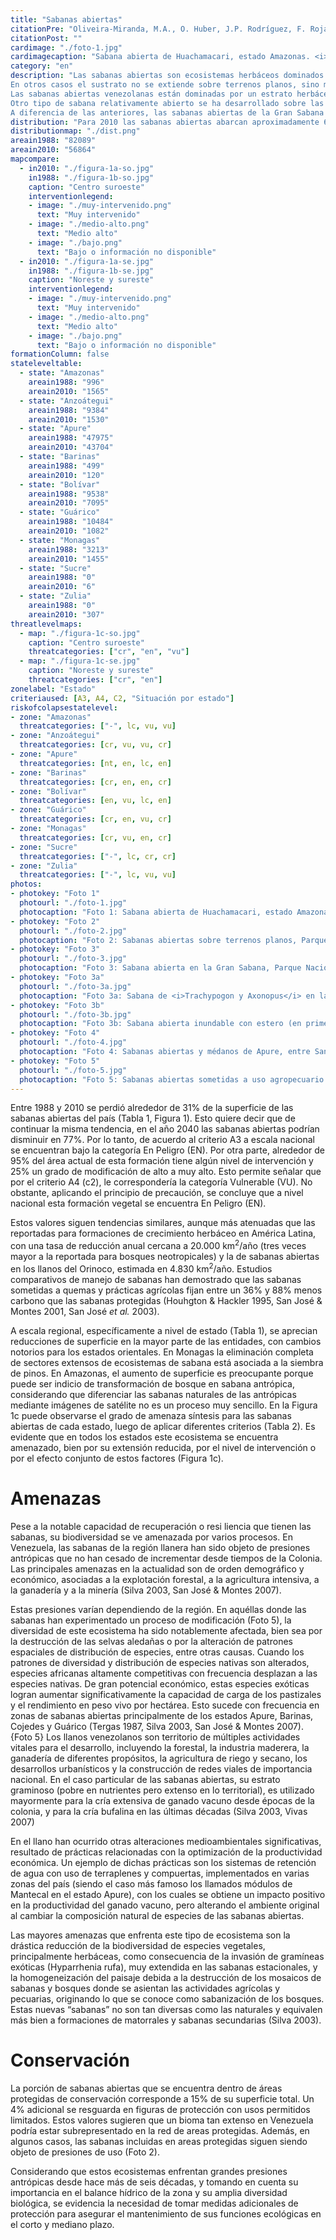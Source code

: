 ```yaml
---
title: "Sabanas abiertas"
citationPre: "Oliveira-Miranda, M.A., O. Huber, J.P. Rodríguez, F. Rojas-Suárez, R. De Oliveira-Miranda, S. Zambrano-Martínez & G. Giraldo-Hernández, (eds) (2010). Sabanas abiertas. Pp: 200-205. En: J.P. Rodríguez, F. Rojas- Suárez & D. Giraldo Hernández (eds.)."
citationPost: ""
cardimage: "./foto-1.jpg"
cardimagecaption: "Sabana abierta de Huachamacari, estado Amazonas. <i>Leonardo Ruiz-Díaz</i>"
category: "en"
description: "Las sabanas abiertas son ecosistemas herbáceos dominados por gramíneas tropicales, adaptadas al alto régimen de temperatura anual mediante la utilización del metabolismo fotosintético C4. En su gran mayoría crecen en las tierras bajas entre 0 a 500 m (Foto 1), donde predomina un clima biestacional, con una temperatura media anual mayor a los 24ºC y un régimen pluviométrico que oscila entre 800 y 1.800 mm anuales, que determina la alternancia de dos períodos contrastantes: uno de sequía, de diciembre a mayo, y el otro de lluvias, de mayo a finales de noviembre (Arismendi 2007, Huber 2007). Estos tipos de sabana abierta ocupan terrenos con una topografía plana o muy plana (Foto 2) y con suelos aluviales ácidos que se caracterizan por tener niveles de nutrientes bajos o medianos (oligotróficos o distróficos). Los suelos están sujetos a períodos de inundaciones más o menos prolongadas y de profundidad variable, causadas por el desborde de los ríos y cursos de agua o por abundancia de lluvia durante la estación pluvial. El régimen de inundación de estas sabanas puede ser considerado como el principal factor responsable de la ausencia de elementos leñosos en estos ecosistemas. <br><br>
En otros casos el sustrato no se extiende sobre terrenos planos, sino más bien en superficies ligeramente inclinadas (sabanas orientales) u onduladas (Gran Sabana), donde no se presenta inundación. Sin embargo, allí también predomina el aspecto abierto, herbáceo y los elementos leñosos, de presentarse, están completamente sumergidos en la matriz graminosa.<br><br>
Las sabanas abiertas venezolanas están dominadas por un estrato herbáceo generalmente denso conformado principalmente por gramíneas macollantes. En las zonas inundables del suroeste de los llanos predominan sobre suelos oligotróficos las especies <i>Leersia hexandra, Paspalum fasciculatum</i> y <i>Paratheria prostrata</i>, ocupando nichos específicos en estas sabanas como los bancos, bajíos y esteros (Ramia 1967). Sobre suelos distróficos se observa una dominancia de <i>Trachypogon spicatus</i> (paja saeta), acompañada por especies de otros géneros de gramíneas, como <i>Axonopus, Panicum</i> y <i>Paspalum</i>, además de hierbas y sufrútices de varias familias entre las que se cuentan Cyperaceae, Rubiaceae, Asteraceae, Polygalaceae, Convolvulaceae, Malvaceae y Turneraceae. En las sabanas abiertas de los llanos del Orinoco se reporta una diversidad vegetal cercana a las 164 especies. De acuerdo a la morfoecología y a la fenodinámica de la flora de las sabanas, éstas son muy características y variadas, combinando una alta diversidad de estrategias y formas de vida donde se encuentran gramíneas en macolla, metabolismo fotosintético C4, y crecimiento todo el año pero con período de semirreposo en sequía, entre otros sistemas (Sarmiento & Monasterio 1983, Huber 2007, San José & Montes 2007).<br><br>
Otro tipo de sabana relativamente abierto se ha desarrollado sobre las “mesas” terciarias del estado Monagas. Su flora y vegetación fueron estudiadas intensamente por Pittier y Tamayo, durante los años 30 y 40 del siglo pasado. En general son sabanas ralas a muy ralas, también dominadas por los géneros <i>Trachypogon, Axonopus</i> y <i>Panicum</i>, y mezcladas con pocos elementos herbáceos (Rubiaceae, Amaranthaceae) y leñosos (<i>Psidium, Byrsonima</i>) (Duno de Stefano <i>et al.</i> 2007).<br><br>
A diferencia de las anteriores, las sabanas abiertas de la Gran Sabana (Foto 3, Foto 3a) no pertenecen al tipo de sabana macrotérmicas, ya que se desarrollan en una altiplanicie inclinada desde 1.450 m en el norte y 700 m en el sur, en la frontera con Brasil, donde este tipo de vegetación continúa extensamente hasta las planicies del alto río Branco y del Rupununi en Guyana. Son sabanas menos diversificadas en su estrato herbáceo: predominan apenas dos gramíneas macollantes, <i>Trachypogon spicatus</i> y <i>Axonopus anceps</i>, las cuales se extienden como alfombras por grandes extensiones del terreno ondulado y hasta fuertemente inclinado de este sector guayanés. Los arbustos son muy escasos, pero en ciertas áreas se observan numerosos montículos termitarios que confieren un aspecto muy peculiar al paisaje."
distribution: "Para 2010 las sabanas abiertas abarcan aproximadamente 6% de la superficie de Venezuela (Figura 1, Tabla 1). Se encuentran distribuidas en tres grandes núcleos: 1) en Apure (Foto 3b, Foto 4), Barinas y sur de Guárico, 2) en Anzoátegui y Monagas, y 3) en la Gran Sabana, estado Bolívar (Foto 3, Foto 3a). De estos tres núcleos, las sabanas de Apure y Barinas son inundables. También existen pequeñas áreas de sabana en la cuenca del lago de Maracaibo, en las faldas de la serranía del Interior (cordillera de la Costa) y en el piedemonte norte de la cordillera Oriental, las cuales, por su proximidad a áreas de mayor ocupación humana, experimentan una presión mayor y algunas de ellas son consideradas de origen antrópico. Otras áreas, todavía más reducidas, se encuentran en la región montañosa del sur del estado Mérida (Silva 2003). Adicionalmente en el país, existen otros pequeños fragmentos de sabana de difícil detección a la escala de este trabajo (Huber & Oliveira-Miranda 2010, Figura 8)."
distributionmap: "./dist.png"
areain1988: "82089"
areain2010: "56864"
mapcompare:
  - in2010: "./figura-1a-so.jpg"
    in1988: "./figura-1b-so.jpg"
    caption: "Centro suroeste"
    interventionlegend:
    - image: "./muy-intervenido.png"
      text: "Muy intervenido"
    - image: "./medio-alto.png"
      text: "Medio alto"
    - image: "./bajo.png"
      text: "Bajo o información no disponible"
  - in2010: "./figura-1a-se.jpg"
    in1988: "./figura-1b-se.jpg"
    caption: "Noreste y sureste"
    interventionlegend:
    - image: "./muy-intervenido.png"
      text: "Muy intervenido"
    - image: "./medio-alto.png"
      text: "Medio alto"
    - image: "./bajo.png"
      text: "Bajo o información no disponible"
formationColumn: false
stateleveltable:
  - state: "Amazonas"
    areain1988: "996"
    areain2010: "1565"
  - state: "Anzoátegui"
    areain1988: "9384"
    areain2010: "1530"
  - state: "Apure"
    areain1988: "47975"
    areain2010: "43704"
  - state: "Barinas"
    areain1988: "499"
    areain2010: "120"
  - state: "Bolívar"
    areain1988: "9538"
    areain2010: "7095"
  - state: "Guárico"
    areain1988: "10484"
    areain2010: "1082"
  - state: "Monagas"
    areain1988: "3213"
    areain2010: "1455"
  - state: "Sucre"
    areain1988: "0"
    areain2010: "6"
  - state: "Zulia"
    areain1988: "0"
    areain2010: "307"
threatlevelmaps:
  - map: "./figura-1c-so.jpg"
    caption: "Centro suroeste"
    threatcategories: ["cr", "en", "vu"]
  - map: "./figura-1c-se.jpg"
    caption: "Noreste y sureste"
    threatcategories: ["cr", "en"]
zonelabel: "Estado"
criteriaused: [A3, A4, C2, "Situación por estado"]
riskofcolapsestatelevel:
- zone: "Amazonas"
  threatcategories: ["-", lc, vu, vu]
- zone: "Anzoátegui"
  threatcategories: [cr, vu, vu, cr]
- zone: "Apure"
  threatcategories: [nt, en, lc, en]
- zone: "Barinas"
  threatcategories: [cr, en, en, cr]
- zone: "Bolívar"
  threatcategories: [en, vu, lc, en]
- zone: "Guárico"
  threatcategories: [cr, en, vu, cr]
- zone: "Monagas"
  threatcategories: [cr, vu, en, cr]
- zone: "Sucre"
  threatcategories: ["-", lc, cr, cr]
- zone: "Zulia"
  threatcategories: ["-", lc, vu, vu]
photos:
- photokey: "Foto 1"
  photourl: "./foto-1.jpg"
  photocaption: "Foto 1: Sabana abierta de Huachamacari, estado Amazonas. <i>Leonardo Ruiz-Díaz</i>"
- photokey: "Foto 2"
  photourl: "./foto-2.jpg"
  photocaption: "Foto 2: Sabanas abiertas sobre terrenos planos, Parque Nacional Aguaro-Guariquito, estado Apure. <i>César Molina</i>"
- photokey: "Foto 3"
  photourl: "./foto-3.jpg"
  photocaption: "Foto 3: Sabana abierta en la Gran Sabana, Parque Nacional Canaima, estado Bolívar. <i>Otto Huber</i>"
- photokey: "Foto 3a"
  photourl: "./foto-3a.jpg"
  photocaption: "Foto 3a: Sabana de <i>Trachypogon y Axonopus</i> en la Gran Sabana, Parque Nacional Canaima, estado Bolívar. <i>Otto Huber</i>"
- photokey: "Foto 3b"
  photourl: "./foto-3b.jpg"
  photocaption: "Foto 3b: Sabana abierta inundable con estero (en primer plano), bajío y banco (al fondo), estado Apure. <i>César Molina</i>"
- photokey: "Foto 4"
  photourl: "./foto-4.jpg"
  photocaption: "Foto 4: Sabanas abiertas y médanos de Apure, entre San José de Payara y Cinaruco, estado Apure. <i>Giuseppe Colonnello</i>"
- photokey: "Foto 5"
  photourl: "./foto-5.jpg"
  photocaption: "Foto 5: Sabanas abiertas sometidas a uso agropecuario y petrolero, estado Anzoátegui. <i>Mariana Hernández-Montilla</i>"
---
```

Entre 1988 y 2010 se perdió alrededor de 31% de la superficie de las sabanas abiertas del país (Tabla 1, Figura 1). Esto quiere decir que de continuar la misma tendencia, en el año 2040 las sabanas abiertas podrían disminuir en 77%. Por lo tanto, de acuerdo al criterio A3 a escala nacional se encuentran bajo la categoría En Peligro (EN). Por otra parte, alrededor de 95% del área actual de esta formación tiene algún nivel de intervención y 25% un grado de modificación de alto a muy alto. Esto permite señalar que por el criterio A4 (c2), le correspondería la categoría Vulnerable (VU). No obstante, aplicando el principio de precaución, se concluye que a nivel nacional esta formación vegetal se encuentra En Peligro (EN).

Estos valores siguen tendencias similares, aunque más atenuadas que las reportadas para formaciones de crecimiento herbáceo en América Latina, con una tasa de reducción anual cercana a 20.000 km<sup>2</sup>/año (tres veces mayor a la reportada para bosques neotropicales) y la de sabanas abiertas en los llanos del Orinoco, estimada en 4.830 km<sup>2</sup>/año. Estudios comparativos de manejo de sabanas han demostrado que las sabanas sometidas a quemas y prácticas agrícolas fijan entre un 36% y 88% menos carbono que las sabanas protegidas (Houhgton & Hackler 1995, San José & Montes 2001, San José *et al.* 2003).

A escala regional, específicamente a nivel de estado (Tabla 1), se aprecian reducciones de superficie en la mayor parte de las entidades, con cambios notorios para los estados orientales. En Monagas la eliminación completa de sectores extensos de ecosistemas de sabana está asociada a la siembra de pinos. En Amazonas, el aumento de superficie es preocupante porque puede ser indicio de transformación de bosque en sabana antrópica, considerando que diferenciar las sabanas naturales de las antrópicas mediante imágenes de satélite no es un proceso muy sencillo. En la Figura 1c puede observarse el grado de amenaza síntesis para las sabanas abiertas de cada estado, luego de aplicar diferentes criterios (Tabla 2). Es evidente que en todos los estados este ecosistema se encuentra amenazado, bien por su extensión reducida, por el nivel de intervención o por el efecto conjunto de estos factores (Figura 1c).

# Amenazas

Pese a la notable capacidad de recuperación o resi liencia que tienen las sabanas, su biodiversidad se ve amenazada por varios procesos. En Venezuela, las sabanas de la región llanera han sido objeto de presiones antrópicas que no han cesado de incrementar desde tiempos de la Colonia. Las principales amenazas en la actualidad son de orden demográfico y económico, asociadas a la explotación forestal, a la agricultura intensiva, a la ganadería y a la minería (Silva 2003, San José & Montes 2007).

Estas presiones varían dependiendo de la región. En aquéllas donde las sabanas han experimentado un proceso de modificación (Foto 5), la diversidad de este ecosistema ha sido notablemente afectada, bien sea por la destrucción de las selvas aledañas o por la alteración de patrones espaciales de distribución de especies, entre otras causas. Cuando los patrones de diversidad y distribución de especies nativas son alterados, especies africanas altamente competitivas con frecuencia desplazan a las especies nativas. De gran potencial económico, estas especies exóticas logran aumentar significativamente la capacidad de carga de los pastizales y el rendimiento en peso vivo por hectárea. Esto sucede con frecuencia en zonas de sabanas abiertas principalmente de los estados Apure, Barinas, Cojedes y Guárico (Tergas 1987, Silva 2003, San José & Montes 2007).
{Foto 5}
Los llanos venezolanos son territorio de múltiples actividades vitales para el desarrollo, incluyendo la forestal, la industria maderera, la ganadería de diferentes propósitos, la agricultura de riego y secano, los desarrollos urbanísticos y la construcción de redes viales de importancia nacional. En el caso particular de las sabanas abiertas, su estrato graminoso (pobre en nutrientes pero extenso en lo territorial), es utilizado mayormente para la cría extensiva de ganado vacuno desde épocas de la colonia, y para la cría bufalina en las últimas décadas (Silva 2003, Vivas 2007)

En el llano han ocurrido otras alteraciones medioambientales significativas, resultado de prácticas relacionadas con la optimización de la productividad económica. Un ejemplo de dichas prácticas son los sistemas de retención de agua con uso de terraplenes y compuertas, implementados en varias zonas del país (siendo el caso más famoso los llamados módulos de Mantecal en el estado Apure), con los cuales se obtiene un impacto positivo en la productividad del ganado vacuno, pero alterando el ambiente original al cambiar la composición natural de especies de las sabanas abiertas.

Las mayores amenazas que enfrenta este tipo de ecosistema son la drástica reducción de la biodiversidad de especies vegetales, principalmente herbáceas, como consecuencia de la invasión de gramíneas exóticas (Hyparrhenia rufa), muy extendida en las sabanas estacionales, y la homogeneización del paisaje debida a la destrucción de los mosaicos de sabanas y bosques donde se asientan las actividades agrícolas y pecuarias, originando lo que se conoce como sabanización de los bosques. Estas nuevas “sabanas” no son tan diversas como las naturales y equivalen más bien a formaciones de matorrales y sabanas secundarias (Silva 2003).

# Conservación

La porción de sabanas abiertas que se encuentra dentro de áreas protegidas de conservación corresponde a 15% de su superficie total. Un 4% adicional se resguarda en figuras de protección con usos permitidos limitados. Estos valores sugieren que un bioma tan extenso en Venezuela podría estar subrepresentado en la red de areas protegidas. Además, en algunos casos, las sabanas incluidas en areas protegidas siguen siendo objeto de presiones de uso (Foto 2).

Considerando que estos ecosistemas enfrentan grandes presiones antrópicas desde hace más de seis décadas, y tomando en cuenta su importancia en el balance hídrico de la zona y su amplia diversidad biológica, se evidencia la necesidad de tomar medidas adicionales de protección para asegurar el mantenimiento de sus funciones ecológicas en el corto y mediano plazo.
